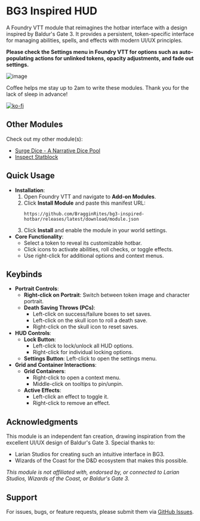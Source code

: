 # BG3 Inspired HUD

A Foundry VTT module that reimagines the hotbar interface with a design inspired by Baldur's Gate 3. It provides a persistent, token-specific interface for managing abilities, spells, and effects with modern UI/UX principles.

**Please check the Settings menu in Foundry VTT for options such as auto-populating actions for unlinked tokens, opacity adjustments, and fade out settings.**

![image](https://github.com/user-attachments/assets/373cfafb-377a-46dc-a619-a91e6b6f4e89)

Coffee helps me stay up to 2am to write these modules. Thank you for the lack of sleep in advance!

[![ko-fi](https://ko-fi.com/img/githubbutton_sm.svg)](https://ko-fi.com/bragginrites)

## Other Modules

Check out my other module(s):

- [Surge Dice - A Narrative Dice Pool](https://github.com/BragginRites/surge-dice)
- [Inspect Statblock](https://github.com/BragginRites/inspect-statblock)

## Quick Usage

- **Installation**:
  1. Open Foundry VTT and navigate to **Add-on Modules**.
  2. Click **Install Module** and paste this manifest URL:
     ``` 
     https://github.com/BragginRites/bg3-inspired-hotbar/releases/latest/download/module.json
     ```
  3. Click **Install** and enable the module in your world settings.
- **Core Functionality**:
  - Select a token to reveal its customizable hotbar.
  - Click icons to activate abilities, roll checks, or toggle effects.
  - Use right-click for additional options and context menus.

## Keybinds

- **Portrait Controls**:
  - **Right-click on Portrait**: Switch between token image and character portrait.
  - **Death Saving Throws (PCs)**:
    - Left-click on success/failure boxes to set saves.
    - Left-click on the skull icon to roll a death save.
    - Right-click on the skull icon to reset saves.
- **HUD Controls**:
  - **Lock Button**:
    - Left-click to lock/unlock all HUD options.
    - Right-click for individual locking options.
  - **Settings Button**: Left-click to open the settings menu.
- **Grid and Container Interactions**:
  - **Grid Containers**:
    - Right-click to open a context menu.
    - Middle-click on tooltips to pin/unpin.
  - **Active Effects**:
    - Left-click an effect to toggle it.
    - Right-click to remove an effect.

## Acknowledgments

This module is an independent fan creation, drawing inspiration from the excellent UI/UX design of Baldur's Gate 3. Special thanks to:

- Larian Studios for creating such an intuitive interface in BG3.
- Wizards of the Coast for the D&D ecosystem that makes this possible.

*This module is not affiliated with, endorsed by, or connected to Larian Studios, Wizards of the Coast, or Baldur's Gate 3.*

## Support

For issues, bugs, or feature requests, please submit them via [GitHub Issues](https://github.com/BragginRites/bg3-inspired-hotbar/issues).
